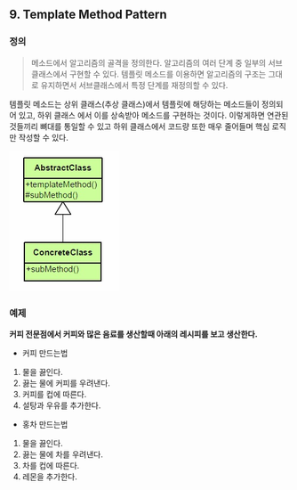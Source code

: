 ## 9. Template Method Pattern

### 정의
> 메소드에서 알고리즘의 골격을 정의한다.
> 알고리즘의 여러 단계 중 일부의 서브클래스에서 구현할 수 있다.
> 템플릿 메소드를 이용하면 알고리즘의 구조는 그대로 유지하면서 서브클래스에서 특정 단계를 재정의할 수 있다.

템플릿 메소드는 상위 클래스(추상 클래스)에서 템플릿에 해당하는 메소드들이 정의되어 있고, 하위 클래스 에서 이를 상속받아 메소드를 구현하는 것이다.
이렇게하면 연관된 것들끼리 뼈대를 통일할 수 있고 하위 클래스에서 코드량 또한 매우 줄어들며 핵심 로직만 작성할 수 있다.

![base](/src/main/md/template_method/img/template1.PNG)

### 예제

__커피 전문점에서 커피와 많은 음료를 생산할때 아래의 레시피를 보고 생산한다.__

- 커피 만드는법
1. 물을 끓인다.
2. 끓는 물에 커피를 우려낸다.
3. 커피를 컵에 따른다.
4. 설탕과 우유를 추가한다.

- 홍차 만드는법
1. 물을 끓인다.
2. 끓는 물에 차를 우려낸다.
3. 차를 컵에 따른다.
4. 레몬을 추가한다.
